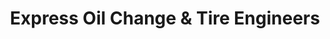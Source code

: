 ---
title: "Express Oil Change & Tire Engineers"
url: /knoxville/express-oil-change-and-tire-engineers-kingston-pike/
shop: tyres
---